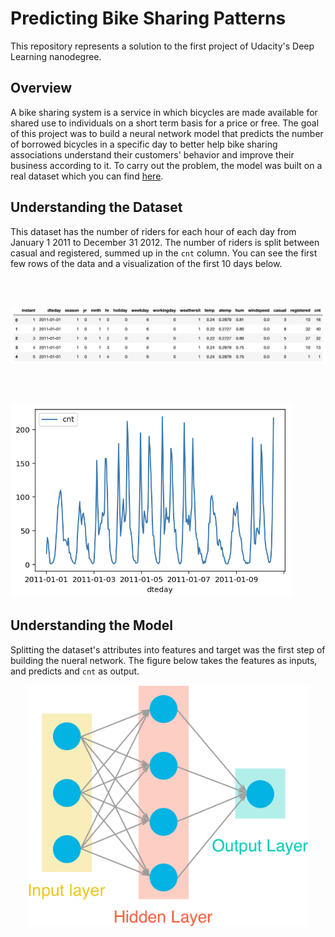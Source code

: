 # Predicting Bike Sharing Patterns

This repository represents a solution to the first project of Udacity's Deep Learning nanodegree.


## Overview

A bike sharing system is a service in which bicycles are made available for shared use to individuals on a
short term basis for a price or free. The goal of this project was to build a neural network model that predicts the number
of borrowed bicycles in a specific day to better help bike sharing associations understand their customers' behavior and improve
their business according to it. To carry out the problem, the model was built on a real dataset which you
can find [here](https://archive.ics.uci.edu/ml/datasets/Bike+Sharing+Dataset).


## Understanding the Dataset

This dataset has the number of riders for each hour of each day from January 1 2011 to December 31 2012. The number
of riders is split between casual and registered, summed up in the `cnt` column. You can see the first few rows
of the data and a visualization of the first 10 days below.

<br/><br/>

<p align="center">
<img src="Images/dataset.png" alt="dataset image" width="800" />
  
<br/><br/>

<img src="Images/10days.png" alt="10 days visualization" width="450" />
</p>




## Understanding the Model
Splitting the dataset's attributes into features and target was the first step of building the nueral network. The figure below takes the features as inputs, and predicts and `cnt` as output.



<p align="center">
<img src="Images/neural_network.png" alt="nueral network" width="450" />
</p>
